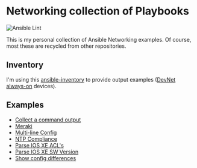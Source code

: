 # Networking collection of Playbooks

![Ansible Lint](https://github.com/nleiva/ansible-networking/workflows/Ansible%20Lint/badge.svg)

This is my personal collection of Ansible Networking examples. Of course, most these are recycled from other repositories.


## Inventory

I'm using this [ansible-inventory](https://github.com/nleiva/ansible-inventory/blob/master/hosts) to provide output examples ([DevNet always-on](https://developer.cisco.com/docs/sandbox/#!networking/networking-overview) devices).

## Examples

- [Collect a command output](collect-command.md)
- [Meraki](meraki.md)
- [Multi-line Config](multi-line-config.md)
- [NTP Compliance](ntp-compliance.md)
- [Parse IOS XE ACL's](ios-genie-show-acl.md)
- [Parse IOS XE SW Version](ios-genie-show-ver.md)
- [Show config differences](show-diff.md)
